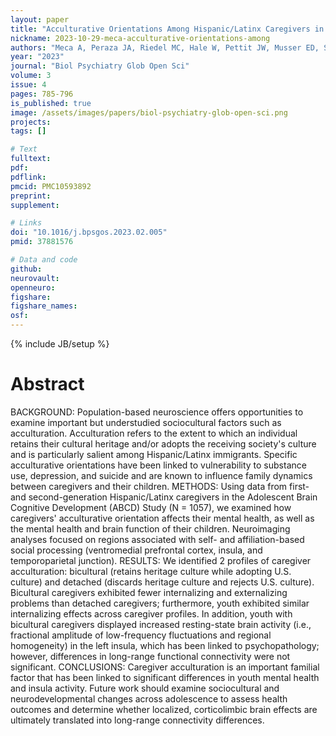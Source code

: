 ```yaml
---
layout: paper
title: "Acculturative Orientations Among Hispanic/Latinx Caregivers in the ABCD Study: Associations With Caregiver and Youth Mental Health and Youth Brain Function"
nickname: 2023-10-29-meca-acculturative-orientations-among
authors: "Meca A, Peraza JA, Riedel MC, Hale W, Pettit JW, Musser ED, Salo T, Flannery JS, Bottenhorn KL, Dick AS, Pintos Lobo R, Ucros LM, Greaves CA, Hawes SW, Sanchez M, Gonzalez MR, Sutherland MT, Gonzalez R, Laird AR"
year: "2023"
journal: "Biol Psychiatry Glob Open Sci"
volume: 3
issue: 4
pages: 785-796
is_published: true
image: /assets/images/papers/biol-psychiatry-glob-open-sci.png
projects:
tags: []

# Text
fulltext:
pdf:
pdflink:
pmcid: PMC10593892
preprint:
supplement:

# Links
doi: "10.1016/j.bpsgos.2023.02.005"
pmid: 37881576

# Data and code
github:
neurovault:
openneuro:
figshare:
figshare_names:
osf:
---
```

{% include JB/setup %}

# Abstract

BACKGROUND: Population-based neuroscience offers opportunities to examine important but understudied sociocultural factors such as acculturation. Acculturation refers to the extent to which an individual retains their cultural heritage and/or adopts the receiving society's culture and is particularly salient among Hispanic/Latinx immigrants. Specific acculturative orientations have been linked to vulnerability to substance use, depression, and suicide and are known to influence family dynamics between caregivers and their children. METHODS: Using data from first- and second-generation Hispanic/Latinx caregivers in the Adolescent Brain Cognitive Development (ABCD) Study (N = 1057), we examined how caregivers' acculturative orientation affects their mental health, as well as the mental health and brain function of their children. Neuroimaging analyses focused on regions associated with self- and affiliation-based social processing (ventromedial prefrontal cortex, insula, and temporoparietal junction). RESULTS: We identified 2 profiles of caregiver acculturation: bicultural (retains heritage culture while adopting U.S. culture) and detached (discards heritage culture and rejects U.S. culture). Bicultural caregivers exhibited fewer internalizing and externalizing problems than detached caregivers; furthermore, youth exhibited similar internalizing effects across caregiver profiles. In addition, youth with bicultural caregivers displayed increased resting-state brain activity (i.e., fractional amplitude of low-frequency fluctuations and regional homogeneity) in the left insula, which has been linked to psychopathology; however, differences in long-range functional connectivity were not significant. CONCLUSIONS: Caregiver acculturation is an important familial factor that has been linked to significant differences in youth mental health and insula activity. Future work should examine sociocultural and neurodevelopmental changes across adolescence to assess health outcomes and determine whether localized, corticolimbic brain effects are ultimately translated into long-range connectivity differences.

